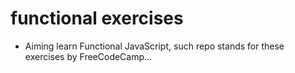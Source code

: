 # functional exercises

- Aiming learn Functional JavaScript, such repo stands for these exercises by FreeCodeCamp...


